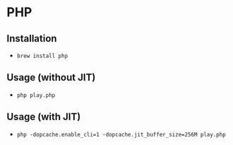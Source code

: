 # PHP

## Installation

* `brew install php`

## Usage (without JIT)

* `php play.php`

## Usage (with JIT)

* `php -dopcache.enable_cli=1 -dopcache.jit_buffer_size=256M play.php`
